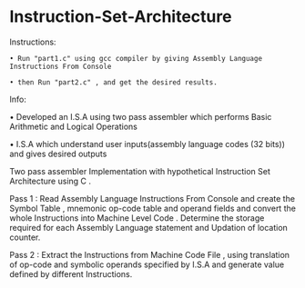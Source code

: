 # Instruction-Set-Architecture


Instructions:

	• Run "part1.c" using gcc compiler by giving Assembly Language Instructions From Console
	
	• then Run "part2.c" , and get the desired results.
	
	
	
Info:

• 	Developed an I.S.A using two pass assembler which performs 
	Basic Arithmetic and Logical Operations
	
• 	I.S.A which understand user inputs(assembly language codes (32 bits)) and gives desired outputs


Two pass assembler Implementation with hypothetical Instruction Set Architecture using C .

Pass 1 : 	Read Assembly Language Instructions From Console and create the Symbol Table , mnemonic op-code table and operand fields
			and convert the whole Instructions into Machine Level Code .
			Determine the storage required for each Assembly Language statement and Updation of location counter.
			
Pass 2 :	Extract the Instructions from Machine Code File , using translation of op-code and symbolic operands specified by I.S.A
			and generate value defined by different Instructions.


